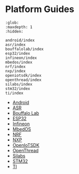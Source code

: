 ﻿# Platform Guides

```{toctree}
:glob:
:maxdepth: 1
:hidden:

android/index
asr/index
bouffalolab/index
esp32/index
infineon/index
mbedos/index
nrf/index
nxp/index
openiotsdk/index
openthread/index
silabs/index
stm32/index
ti/index
```

-   [Android](https://github.com/project-chip/connectedhomeip/blob/master/platforms/android)
-   [ASR](https://github.com/project-chip/connectedhomeip/blob/master/platforms/asr)
-   [Bouffalo Lab](https://github.com/project-chip/connectedhomeip/blob/master/platforms/bouffalolab)
-   [ESP32](https://github.com/project-chip/connectedhomeip/blob/master/platforms/esp32)
-   [Infineon](https://github.com/project-chip/connectedhomeip/blob/master/platforms/infineon)
-   [MbedOS](https://github.com/project-chip/connectedhomeip/blob/master/platforms/mbedos)
-   [NRF](https://github.com/project-chip/connectedhomeip/blob/master/platforms/nrf)
-   [NXP](https://github.com/project-chip/connectedhomeip/blob/master/platforms/nxp)
-   [OpenIoTSDK](https://github.com/project-chip/connectedhomeip/blob/master/platforms/openiotsdk)
-   [OpenThread](https://github.com/project-chip/connectedhomeip/blob/master/platforms/openthread)
-   [Silabs](https://github.com/project-chip/connectedhomeip/blob/master/platforms/silabs)
-   [STM32](https://github.com/project-chip/connectedhomeip/blob/master/platforms/stm32)
-   [TI](https://github.com/project-chip/connectedhomeip/blob/master/platforms/ti)
